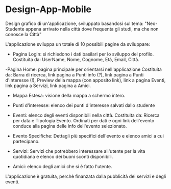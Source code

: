 # Design-App-Mobile
Design grafico di un'applicazione, sviluppato basandosi sul tema:
"Neo-Studente appena arrivato nella città dove frequenta gli studi, ma che non conosce la Città"

L'applicazione sviluppa un totale di 10 possibili pagine da sviluppare:
- Pagina Login: si richiedono i dati basilari per lo sviluppo del profilo.
    Costituita da: UserName, Nome, Cognome, Età, Email, Città.

-Pagina Home: pagina principale per orientarsi nell'applicazione
    Costituita da: Barra di ricerca, link pagina a Punti info (?), link pagina a Punti d'interesse (!),
    Preview della mappa (con apposito link), link a pagina Eventi, link pagina a Servizi, link pagina a Amici.
    
- Mappa Estesa: visione della mappa a schermo intero.

- Punti d'interesse: elenco dei punti d'interesse salvati dallo studente

- Eventi: elenco degli eventi disponibili nella città.
    Costituita da: Ricerca per data e Tipologia Evento.
    Ordinati per dati e ogni link dell'evento conduce alla pagina delle info dell'evento selezionato.

- Evento Specifiche: Dettagli più specifici dell'evento e elenco amici a cui partecipano.

- Servizi: Servizi che potrebbero interessare all'utente per la vita quotidiana e elenco dei buoni sconti disponibili.

- Amici: elenco degli amici che si è fatto l'utente.

L'applicazione è gratuita, perchè finanzata dalla pubblicità dei servizi e degli eventi.
